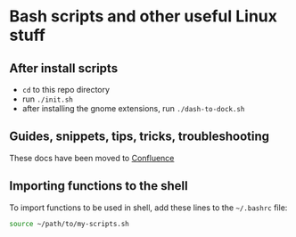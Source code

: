 # Bash scripts and other useful Linux stuff

## After install scripts

- `cd` to this repo directory
- run `./init.sh`
- after installing the gnome extensions, run `./dash-to-dock.sh`

## Guides, snippets, tips, tricks, troubleshooting

These docs have been moved to [Confluence](https://pkin.atlassian.net/wiki/spaces/PETI/pages/557057/Linux)

## Importing functions to the shell

To import functions to be used in shell, add these lines to the `~/.bashrc` file:

```bash
source ~/path/to/my-scripts.sh
```
